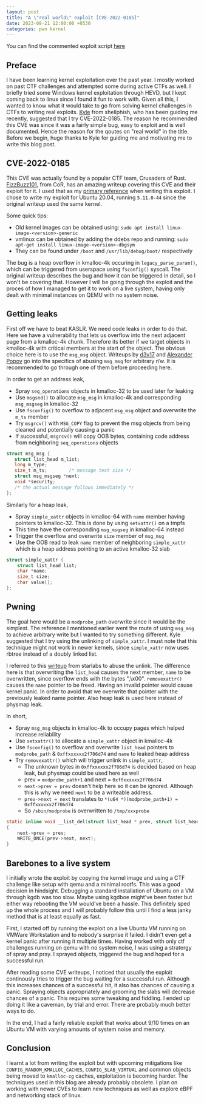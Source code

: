 ```yaml
---
layout: post
title: "A \"real world\" exploit [CVE-2022-0185]"
date: 2023-08-21 12:00:00 +0530
categories: pwn kernel
---
```


You can find the commented exploit script [here](https://github.com/k1R4/exploits/blob/main/CVE-2022-0185/exploit.c) 

## Preface
I have been learning kernel exploitation over the past year. I mostly worked on past CTF challenges and attempted some during active CTFs as well. I briefly tried some Windows kernel exploitation through HEVD, but I kept coming back to linux since I found it fun to work with. Given all this, I wanted to know what it would take to go from solving kernel challenges in CTFs to writing real exploits. [Kyle](https://twitter.com/ky1ebot) from shellphish, who has been guiding me recently, suggested that I try CVE-2022-0185. The reason he recommended this CVE was since it was a fairly simple bug, easy to exploit and is well documented. Hence the reason for the qoutes on "real world" in the title. Before we begin, huge thanks to Kyle for guiding me and motivating me to write this blog post.

## CVE-2022-0185
This CVE was actually found by a popular CTF team, Crusaders of Rust. [FizzBuzz101](https://willsroot.io), from CoR, has an amazing writeup covering this CVE and their exploit for it. I used that as my [primary reference](https://www.willsroot.io/2022/01/cve-2022-0185.html) when writing this exploit. I chose to write my exploit for Ubuntu 20.04, running `5.11.0-44` since the original writeup used the same kernel.

Some quick tips:
 - Old kernel images can be obtained using: `sudo apt install linux-image-<version>-generic`
 - vmlinux can be obtained by adding the ddebs repo and running: `sudo apt-get install linux-image-<version>-dbgsym`
 - They can be found under `/boot` and `/usr/lib/debug/boot/` respectively

The bug is a heap overflow in kmalloc-4k occuring in `legacy_parse_param()`, which can be triggered from userspace using `fsconfig()` syscall. The original writeup describes the bug and how it can be triggered in detail, so I won't be covering that. However I will be going through the exploit and the proces of how I managed to get it to work on a live system, having only dealt with minimal instances on QEMU with no system noise.


## Getting leaks
First off we have to beat KASLR. We need code leaks in order to do that. Here we have a vulnerability that lets us overflow into the next adjacent page from a kmalloc-4k chunk. Therefore its better if we target objects in kmalloc-4k with critical members at the start of the object. The obvious choice here is to use the `msg_msg` object. Writeups by [d3v17](https://syst3mfailure.io/wall-of-perdition/) and [Alexander Popov](https://a13xp0p0v.github.io/2021/02/09/CVE-2021-26708.html) go into the specifics of abusing `msg_msg` for arbitrary r/w. It is recommended to go through one of them before proceeding here.

In order to get an address leak, 
 - Spray `seq_operations` objects in kmalloc-32 to be used later for leaking
 - Use `msgsnd()` to allocate `msg_msg` in kmalloc-4k and corresponding `msg_msgseg` in kmalloc-32
 - Use `fsconfig()` to overflow to adjacent `msg_msg` object and overwrite the `m_ts` member
 - Try `msgrcv()` with `MSG_COPY` flag to prevent the msg objects from being cleaned and potentially causing a panic
 - If successful, `msgrcv()` will copy OOB bytes, containing code address from neighboring `seq_operations` objects
 ```c
 struct msg_msg {
	struct list_head m_list;
	long m_type;
	size_t m_ts;		/* message text size */
	struct msg_msgseg *next;
	void *security;
	/* the actual message follows immediately */
};
 ```

Similarly for a heap leak,
 - Spray `simple_xattr` objects in kmalloc-64 with `name` member having pointers to kmalloc-32. This is done by using `setxattr()` on a tmpfs
 - This time have the corresponding `msg_msgseg` in kmalloc-64 instead
 - Trigger the overflow and overwrite `size` member of `msg_msg`
 - Use the OOB read to leak `name` member of neighboring `simple_xattr` which is a heap address pointing to an active kmalloc-32 slab

```c
struct simple_xattr {
	struct list_head list;
	char *name;
	size_t size;
	char value[];
};
```


## Pwning
The goal here would be a `modprobe_path` overwrite since it would be the simplest. The reference I mentioned earlier went the route of using `msg_msg` to achieve arbitrary write but I wanted to try something different. Kyle suggested that I try using the unlinking of `simple_xattr`. I must note that this technique might not work in newer kernels, since `simple_xattr` now uses rbtree instead of a doubly linked list. 

I referred to this [writeup](https://www.starlabs.sg/blog/2022/06-io_uring-new-code-new-bugs-and-a-new-exploit-technique/#unlinking-attack) from starlabs to abuse the unlink. The difference here is that overwriting the `list_head` causes the next member, `name` to be overwritten, since overflow ends with the bytes ",\x00". `removexattr()` causes the `name` pointer to be freed. Having an invalid pointer would cause kernel panic. In order to avoid that we overwrite that pointer with the previously leaked name pointer. Also heap leak is used here instead of physmap leak.

In short,
 - Spray `msg_msg` objects in kmalloc-4k to occupy pages which helped increase reliability
 - Use `setxattr()` to allocate a `simple_xattr` object in kmalloc-4k
 - Use `fsconfig()` to overflow and overwrite `list_head` pointers to `modprobe_path` & `0xffxxxxxx2f706d74` and `name` to leaked heap address
 - Try `removexattr()` which will trigger unlink in `simple_xattr`,
	- The unknown bytes in `0xffxxxxxx2f706d74` is decided based on heap leak, but physmap could be used here as well
	- prev = `modprobe_path+1` and next = `0xffxxxxxx2f706d74`
	- `next->prev = prev` doesn't help here so it can be ignored. Although this is why we need `next` to be a writeable address.
	- `prev->next = next` translates to `*(u64 *)(modprobe_path+1) = 0xffxxxxxx2f706d74`
	- So `/sbin/modprobe` is overwritten to `/tmp/xxxprobe`

```c
static inline void __list_del(struct list_head * prev, struct list_head * next)
{
	next->prev = prev;
	WRITE_ONCE(prev->next, next);
}
```


## Barebones to a live system
I initially wrote the exploit by copying the kernel image and using a CTF challenge like setup with qemu and a minimal rootfs. This was a good decision in hindsight. Debugging a standard installation of Ubuntu on a VM through kgdb was too slow. Maybe using kgdboe might've been faster but either way rebooting the VM would've been a hassle. This definitely sped up the whole process and I will probably follow this until I find a less janky method that is at least equally as fast.

First, I started off by running the exploit on a live Ubuntu VM running on VMWare Workstation and to nobody's surprise it failed. I didn't even get a kernel panic after running it multiple times. Having worked with only ctf challenges running on qemu with no system noise, I was using a stratergy of spray and pray. I sprayed objects, triggered the bug and hoped for a successful run.

After reading some CVE writeups, I noticed that usually the exploit continously tries to trigger the bug waiting for a successful run. Although this increases chances of a successful hit, it also has chances of causing a panic. Spraying objects appropriately and grooming the slabs will decrease chances of a panic. This requires some tweaking and fiddling. I ended up doing it like a caveman, by trial and error. There are probably much better ways to do.

In the end, I had a fairly reliable exploit that works about 9/10 times on an Ubuntu VM with varying amounts of system noise and memory.

## Conclusion
I learnt a lot from writing the exploit but with upcoming mitigations like `CONFIG_RANDOM_KMALLOC_CACHES`, `CONFIG_SLAB_VIRTUAL` and common objects being moved to `kmalloc-cg` caches, exploitation is becoming harder. The techniques used in this blog are already probably obsolete. I plan on working with newer CVEs to learn new techniques as well as explore eBPF and networking stack of linux.